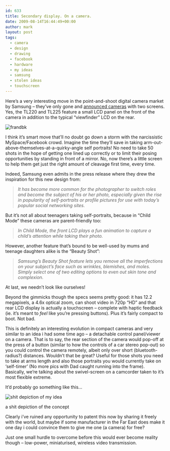 ```yaml
---
id: 633
title: Secondary display. On a camera.
date: 2009-08-14T16:44:49+00:00
author: mark
layout: post
tags:
  - camera
  - design
  - drawing
  - facebook
  - hardware
  - my ideas
  - samsung
  - stolen ideas
  - touchscreen
---
```

Here&#8217;s a very interesting move in the point-and-shoot digital camera market by Samsung &#8211; they&#8217;ve only gone and [announced cameras](http://www.engadget.com/2009/08/13/video-samsungs-tl220-and-tl225-cameras-add-a-lcd-in-front-to-h/) with two screens. Yes, the TL220 and TL225 feature a small LCD panel on the front of the camera in addition to the typical &#8220;viewfinder&#8221; LCD on the rear.

<img class="aligncenter size-full wp-image-643" title="frandbk" src="/images/fromwp/2009/08/frandbk.jpg" alt="frandbk" width="586" height="151" srcset="/images/fromwp/2009/08/frandbk.jpg 586w, /images/fromwp/2009/08/frandbk-300x77.jpg 300w" sizes="(max-width: 586px) 100vw, 586px" />

I think it&#8217;s smart move that&#8217;ll no doubt go down a storm with the narcissistic MySpace/Facebook crowd. Imagine the time they&#8217;ll save in taking arm-out-above-themselves-at-a-quirky-angle self portraits! No need to take 50 shots in the hope of getting one lined up correctly or to limit their posing opportunities by standing in front of a mirror. No, now there&#8217;s a little screen to help them get just the right amount of cleavage first time, every time.

Indeed, Samsung even admits in the press release where they drew the inspiration for this new design from:

> _It has become more common for the photographer to switch roles and become the subject of his or her photo, especially given the rise in popularity of self-portraits or profile pictures for use with today&#8217;s popular social networking sites._

But it&#8217;s not all about teenagers taking self-portraits, because in &#8220;Child Mode&#8221; these cameras are parent-friendly too:

> _In Child Mode, the front LCD plays a fun animation to capture a child&#8217;s attention while taking their photo._

However, another feature that&#8217;s bound to be well-used by mums and teenage daughters alike is the &#8220;Beauty Shot&#8221;:

> _Samsung&#8217;s Beauty Shot feature lets you remove all the imperfections on your subject&#8217;s face such as wrinkles, blemishes, and moles. Simply select one of two editing options to even out skin tone and complexion._

At last, we needn&#8217;t look like ourselves!

Beyond the gimmicks though the specs seems pretty good: it has 12.2 megapixels, a 4.6x optical zoom, can shoot video in 720p &#8220;HD&#8221; and that rear LCD display is actually a touchscreen &#8211; complete with haptic feedback (ie. it&#8217;s meant to _feel_ like you&#8217;re pressing buttons). Plus it&#8217;s fairly compact to boot. Not bad.

This is definitely an interesting evolution in compact cameras and very similar to an idea i had some time ago &#8211; a detachable control panel/viewer on a camera. That is to say, the rear section of the camera would pop-off at the press of a button (similar to how the controls of a car stereo pop-out) so you could control the camera remotely, albeit only over short (bluetooth-radius?) distances. Wouldn&#8217;t that be great? Useful for those shots you need to take at arms length and also those portraits you would currently take on &#8216;self-timer&#8217; (No more pics with Dad caught running into the frame). Basically, we&#8217;re talking about the swivel-screen on a camcorder taken to it&#8217;s most flexible extreme.

It&#8217;d probably go something like this&#8230;

<div id="attachment_639" style="width: 313px" class="wp-caption aligncenter">
  <img class="size-full wp-image-639" title="mycamera" src="/images/fromwp/2009/08/mycamera.jpg" alt="shit depiction of my idea" width="303" height="500" srcset="/images/fromwp/2009/08/mycamera.jpg 303w, /images/fromwp/2009/08/mycamera-181x300.jpg 181w" sizes="(max-width: 303px) 100vw, 303px" />
  
  <p class="wp-caption-text">
    a shit depiction of the concept
  </p>
</div>

Clearly i&#8217;ve ruined any opportunity to patent this now by sharing it freely with the world, but maybe if some manufacturer in the Far East does make it one day i could convince them to give me one (a camera) for free?

Just one small hurdle to overcome before this would ever become reality though &#8211; low-power, miniaturised, wireless video transmission.